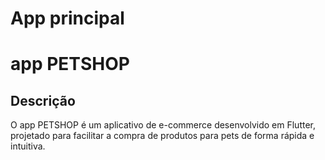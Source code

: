 # App principal
# app PETSHOP

## Descrição
O app PETSHOP é um aplicativo de e-commerce desenvolvido em Flutter, projetado para facilitar a compra de produtos para pets de forma rápida e intuitiva.
